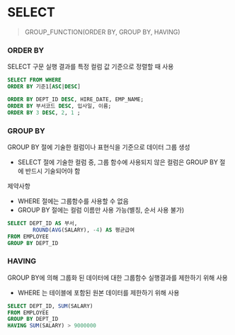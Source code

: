 # SELECT

> GROUP_FUNCTION(ORDER BY, GROUP BY, HAVING)



### ORDER BY 

SELECT 구문 실행 결과를 특정 컬럼 값 기준으로 정렬할 때 사용

```SQL
SELECT FROM WHERE 
ORDER BY 기준1[ASC|DESC]

ORDER BY DEPT_ID DESC, HIRE_DATE, EMP_NAME;
ORDER BY 부서코드 DESC, 입사일, 이름;
ORDER BY 3 DESC, 2, 1 ; 
```



### GROUP BY

GROUP BY 절에 기술한 컬럼이나 표현식을 기준으로 데이터 그룹 생성

- SELECT 절에 기술한 컬럼 중, 그룹 함수에 사용되지 않은 컬럼은 GROUP BY 절에 반드시 기술되어야 함

제약사항

- WHERE 절에는 그룹함수를 사용할 수 없음 
- GROUP BY 절에는 컬럼 이름만 사용 가능(별칭, 순서 사용 불가)

```SQL
SELECT DEPT_ID AS 부서,
		ROUND(AVG(SALARY), -4) AS 평균급여 
FROM EMPLOYEE
GROUP BY DEPT_ID
```



### HAVING

GROUP BY에 의해 그룹화 된 데이터에 대한 그룹함수 실행결과를 제한하기 위해 사용

- WHERE 는 테이블에 포함된 원본 데이터를 제한하기 위해 사용

``` SQL
SELECT DEPT_ID, SUM(SALARY)
FROM EMPLOYEE
GROUP BY DEPT_ID 
HAVING SUM(SALARY) > 9000000
```

